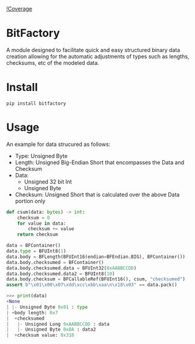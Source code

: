 [!Coverage](https://coveralls.io/repos/github/bearswithsaws/bitfactory/badge.svg?branch=main)
# BitFactory

A module designed to facilitate quick and easy structured binary data creation allowing for the automatic adjustments of types such as lengths, checksums, etc of the modeled data.

# Install

`pip install bitfactory`

# Usage

An example for data strucured as follows:

- Type: Unsigned Byte
- Length: Unsigned Big-Endian Short that encompasses the Data and Checksum
- Data:
  - Unsigned 32 bit Int
  - Unsigned Byte
- Checksum: Unsigned Short that is calculated over the above Data portion only


```python
def csum(data: bytes) -> int:
    checksum = 0
    for value in data:
        checksum += value
    return checksum

data = BFContainer()
data.type = BFUInt8(1)
data.body = BFLength(BFUInt16(endian=BFEndian.BIG), BFContainer())
data.body.checksumed = BFContainer()
data.body.checksumed.data = BFUInt32(0xAABBCCDD)
data.body.checksumed.data2 = BFUInt8(10)
data.body.checksum = BFCallableRef(BFUInt16(), csum, "checksumed")
assert b"\x01\x00\x07\xdd\xcc\xbb\xaa\n\x18\x03" == data.pack()

>>> print(data)
+None
| |- Unsigned Byte 0x01 : type
| +body length: 0x7
|  +checksumed
|   |- Unsigned Long 0xAABBCCDD : data
|   |- Unsigned Byte 0x0A : data2
|  +checksum value: 0x318
```